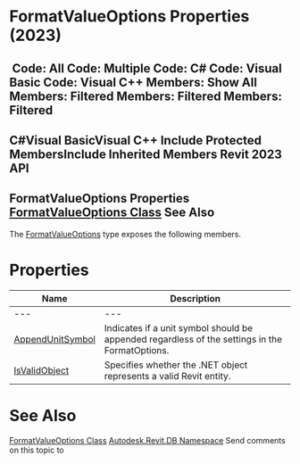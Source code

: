 # FormatValueOptions Properties (2023)

﻿
 Code: All Code: Multiple Code: C# Code: Visual Basic Code: Visual C++  Members: Show All Members: Filtered Members: Filtered Members: Filtered   
---  
C#Visual BasicVisual C++
Include Protected MembersInclude Inherited Members
Revit 2023 API  
---  
FormatValueOptions Properties  
[FormatValueOptions Class](8d063304-e035-572f-6460-ffe1e453eb14.md "FormatValueOptions Class") See Also  
---  
The [FormatValueOptions](8d063304-e035-572f-6460-ffe1e453eb14.md "FormatValueOptions Class") type exposes the following members.
# Properties
| Name | Description |
| --- | --- |
| --- | --- | --- |
| [AppendUnitSymbol](0dc9c311-6f58-3195-c04d-808fa65ca338.md "AppendUnitSymbol Property") | Indicates if a unit symbol should be appended regardless of the settings in the FormatOptions. |
| [IsValidObject](ab4f7c8d-ddbf-a93d-ae46-aef2459c9e4d.md "IsValidObject Property") | Specifies whether the .NET object represents a valid Revit entity. |

# See Also
[FormatValueOptions Class](8d063304-e035-572f-6460-ffe1e453eb14.md "FormatValueOptions Class")
[Autodesk.Revit.DB Namespace](87546ba7-461b-c646-cbb1-2cb8f5bff8b2.md "Autodesk.Revit.DB Namespace")
Send comments on this topic to 